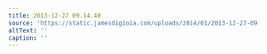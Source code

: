 ```yaml
---
title: 2013-12-27 09.14.40
source: 'https://static.jamesdigioia.com/uploads/2014/01/2013-12-27-09-14-40-scaled.jpg'
altText: ''
caption: ''
---
```


